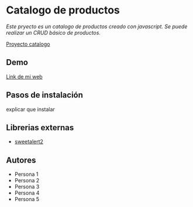 # Catalogo de productos

*Este pryecto es un catalogo de productos creado con javascript. Se puede realizar un CRUD básico de productos.*

[Proyecto catalogo](https://getbootstrap.com/)

## Demo
[Link de mi web](https://sweetalert2.github.io/)

## Pasos de instalación

explicar que instalar

## Librerias externas

- [sweetalert2](https://sweetalert2.github.io/)

## Autores

- Persona 1
- Persona 2
- Persona 3
- Persona 4
- Persona 5